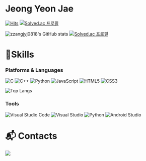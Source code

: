 # Jeong Yeon Jae 

[![Hits](https://hits.seeyoufarm.com/api/count/incr/badge.svg?url=https%3A%2F%2Fgithub.com%2Fzzangjyj0818&count_bg=%2379C83D&title_bg=%23555555&icon=&icon_color=%23E7E7E7&title=hits&edge_flat=false)](https://hits.seeyoufarm.com)
[![Solved.ac
프로필](http://mazassumnida.wtf/api/mini/generate_badge?boj=jyj010818)](https://solved.ac/jyj010818)

![zzangjyj0818's GitHub stats](https://github-readme-stats.vercel.app/api?username=zzangjyj0818&show_icons=true&theme=highcontrast)
[![Solved.ac 프로필](http://mazassumnida.wtf/api/v2/generate_badge?boj=jyj010818)](https://solved.ac/jyj010818/)


# 💪Skills
### Platforms & Languages
![C](https://img.shields.io/badge/C-A8B9CC.svg?&style=for-the-badge&logo=C&logoColor=white)
![C++](https://img.shields.io/badge/C++-00599C.svg?&style=for-the-badge&logo=C++&logoColor=white)
![Python](https://img.shields.io/badge/Python-3776AB.svg?&style=for-the-badge&logo=Python&logoColor=white)
![JavaScript](https://img.shields.io/badge/JavaScript-F7DF1E.svg?&style=for-the-badge&logo=JavaScript&logoColor=white)
![HTML5](https://img.shields.io/badge/HTML5-E34F26.svg?&style=for-the-badge&logo=HTML5&logoColor=white)
![CSS3](https://img.shields.io/badge/CSS3-1572B6.svg?&style=for-the-badge&logo=CSS3&logoColor=white)

![Top Langs](https://github-readme-stats.vercel.app/api/top-langs/?username=zzangjyj0818&layout=compact&theme=highcontrast)

### Tools
![Visual Studio Code](https://img.shields.io/badge/Visual%20Studio%20Code-5C2D91.svg?&style=for-the-badge&logo=Visual%20Studio%20Code&logoColor=white)
![Visual Studio](https://img.shields.io/badge/Visual%20Studio-007ACC.svg?&style=for-the-badge&logo=Visual%20Studio&logoColor=white)
![Python](https://img.shields.io/badge/Python-3776AB.svg?&style=for-the-badge&logo=Python&logoColor=white)
![Android Studio](https://img.shields.io/badge/Android%20Studio-173B3F.svg?&style=for-the-badge&logo=Android%20Studio&logoColor=brightgreen)


# :mailbox_with_mail: Contacts
<a href="mailto:zzangjyj0818@gmail.com" target="_blank"><img src="https://img.shields.io/badge/Gmail-EA4335?style=flat-square&logoGmail&logoColor=white" ></a>
